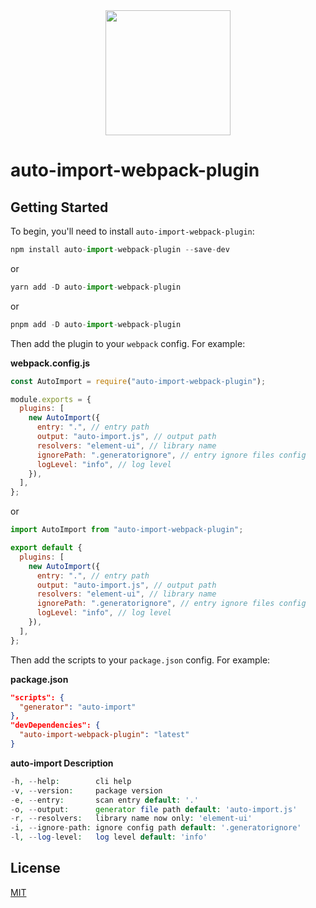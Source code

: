 <div align="center">
  <a href="https://github.com/webpack/webpack">
    <img width="200" height="200"
      src="https://webpack.js.org/assets/icon-square-big.svg">
  </a>
</div>

# auto-import-webpack-plugin

## Getting Started

To begin, you'll need to install `auto-import-webpack-plugin`:

```js
npm install auto-import-webpack-plugin --save-dev
```

or

```js
yarn add -D auto-import-webpack-plugin
```

or

```js
pnpm add -D auto-import-webpack-plugin
```

Then add the plugin to your `webpack` config. For example:

**webpack.config.js**

```js
const AutoImport = require("auto-import-webpack-plugin");

module.exports = {
  plugins: [
    new AutoImport({
      entry: ".", // entry path
      output: "auto-import.js", // output path
      resolvers: "element-ui", // library name
      ignorePath: ".generatorignore", // entry ignore files config
      logLevel: "info", // log level
    }),
  ],
};
```

or

```js
import AutoImport from "auto-import-webpack-plugin";

export default {
  plugins: [
    new AutoImport({
      entry: ".", // entry path
      output: "auto-import.js", // output path
      resolvers: "element-ui", // library name
      ignorePath: ".generatorignore", // entry ignore files config
      logLevel: "info", // log level
    }),
  ],
};
```

Then add the scripts to your `package.json` config. For example:

**package.json**

```json
"scripts": {
  "generator": "auto-import"
},
"devDependencies": {
  "auto-import-webpack-plugin": "latest"
}
```

**auto-import Description**

```php
-h, --help:        cli help
-v, --version:     package version
-e, --entry:       scan entry default: '.'
-o, --output:      generator file path default: 'auto-import.js'
-r, --resolvers:   library name now only: 'element-ui'
-i, --ignore-path: ignore config path default: '.generatorignore'
-l, --log-level:   log level default: 'info'
```

## License

[MIT](./LICENSE)
